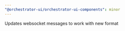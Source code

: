 ```yaml
---
"@orchestrator-ui/orchestrator-ui-components": minor
---
```


Updates websocket messages to work with new format
